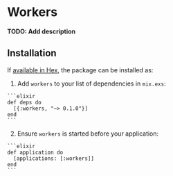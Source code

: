 # Workers

**TODO: Add description**

## Installation

If [available in Hex](https://hex.pm/docs/publish), the package can be installed as:

  1. Add `workers` to your list of dependencies in `mix.exs`:

    ```elixir
    def deps do
      [{:workers, "~> 0.1.0"}]
    end
    ```

  2. Ensure `workers` is started before your application:

    ```elixir
    def application do
      [applications: [:workers]]
    end
    ```

